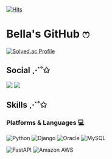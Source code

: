<!--
**bella0415/bella0415** is a ✨ _special_ ✨ repository because its `README.md` (this file) appears on your GitHub profile.

Here are some ideas to get you started:

- 🔭 I’m currently working on ...
- 🌱 I’m currently learning ...
- 👯 I’m looking to collaborate on ...
- 🤔 I’m looking for help with ...
- 💬 Ask me about ...
- 📫 How to reach me: ...
- 😄 Pronouns: ...
- ⚡ Fun fact: ...
-->

[![Hits](https://hits.seeyoufarm.com/api/count/incr/badge.svg?url=https%3A%2F%2Fgithub.com%2Fbella0415&count_bg=%23FFD1DA&title_bg=%23FFB7C5&icon=apple.svg&icon_color=%23FFFFFF&title=Hits&edge_flat=false)](https://hits.seeyoufarm.com)

# Bella's GitHub ෆ

[![Solved.ac Profile](http://mazassumnida.wtf/api/v2/generate_badge?boj=dltmf000415)](https://solved.ac/dltmf000415/)

## Social ⋰˚✩
<a href="https://www.instagram.com/reallllldew/" target="_blank"><img src= "https://img.shields.io/badge/Instagram-E4405F?&style=flat-square&logo=Instagram&logoColor=white"/></a> <!--Notion--> <a href="https://www.notion.so/NOTES-85902f153f504b13a4efcfa2119cec8f" target="_blank"><img src= "https://img.shields.io/badge/Notion-000000?&style=flat-square&logo=Notion&logoColor=white"/></a>


## Skills ⋰˚✩
### Platforms & Languages 💻
![Python](https://img.shields.io/badge/Python-3776AB.svg?&style=for-the-badge&logo=Python&logoColor=white)
![Django](https://img.shields.io/badge/Django-092E20.svg?&style=for-the-badge&logo=Django&logoColor=white)
![Oracle](https://img.shields.io/badge/Oracle-F80000.svg?&style=for-the-badge&logo=Oracle&logoColor=white)
![MySQL](https://img.shields.io/badge/MySQL-4479A1.svg?&style=for-the-badge&logo=MySQL&logoColor=white)

![FastAPI](https://img.shields.io/badge/FastAPI-009688.svg?&style=for-the-badge&logo=FastAPI&logoColor=white)
![Amazon AWS](https://img.shields.io/badge/Amazon%20AWS-232F3E.svg?&style=for-the-badge&logo=Amazon%20AWS&logoColor=white)


